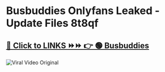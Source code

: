 
 # Busbuddies Onlyfans Leaked - Update Files 8t8qf

## <h2><a href="https://clipsfans.com/Busbuddies&ref=git">🔗 Click to LINKS ⏩⏩ 👉 🟢 Busbuddies </a></h2>

<a href="https://clipsfans.com/Busbuddies&ref=git" rel="nofollow" data-target="animated-image.originalLink"><img src="https://i.ibb.co.com/xMMVF88/686577567.gif" alt="Viral Video Original" style="max-width: 100%; display: inline-block;" data-target="animated-image.originalImage"></a>

